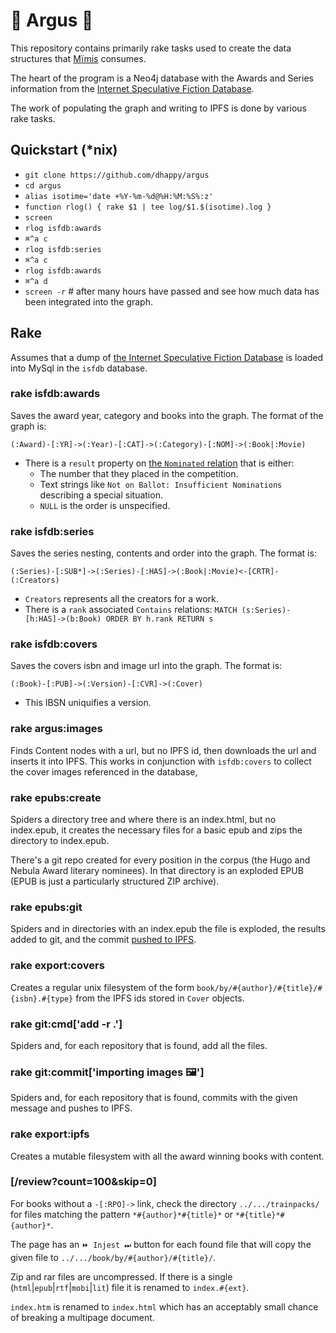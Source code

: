 # 🦚 Argus 🦚

This repository contains primarily rake tasks used to create the data structures that [Mïmis](//github.com/dhappy/mimis) consumes.

The heart of the program is a Neo4j database with the Awards and Series information from the [Internet Speculative Fiction Database](//isfdb.org).

The work of populating the graph and writing to IPFS is done by various rake tasks.

## Quickstart (*nix)

* `git clone https://github.com/dhappy/argus`
* `cd argus`
* `alias isotime='date +%Y-%m-%d@%H:%M:%S%:z'`
* `function rlog() { rake $1 | tee log/$1.$(isotime).log }`
* `screen`
* `rlog isfdb:awards`
* `⌘^a c`
* `rlog isfdb:series`
* `⌘^a c`
* `rlog isfdb:awards`
* `⌘^a d`
* `screen -r` # after many hours have passed and see how much data has been integrated into the graph.

## Rake

Assumes that a dump of [the Internet Speculative Fiction Database](http://www.isfdb.org/wiki/index.php/ISFDB_Downloads) is loaded into MySql in the `isfdb` database.

### rake isfdb:awards

Saves the award year, category and books into the graph. The format of the graph is:

`(:Award)-[:YR]->(:Year)-[:CAT]->(:Category)-[:NOM]->(:Book|:Movie)`

* There is a `result` property on [the `Nominated` relation](app/models/nominated.rb) that is either:
  * The number that they placed in the competition.
  * Text strings like `Not on Ballot: Insufficient Nominations` describing a special situation.
  * `NULL` is the order is unspecified.

### rake isfdb:series

Saves the series nesting, contents and order into the graph. The format is:

`(:Series)-[:SUB*]->(:Series)-[:HAS]->(:Book|:Movie)<-[CRTR]-(:Creators)`

* `Creators` represents all the creators for a work.
* There is a `rank` associated `Contains` relations: `MATCH (s:Series)-[h:HAS]->(b:Book) ORDER BY h.rank RETURN s`

### rake isfdb:covers

Saves the covers isbn and image url into the graph. The format is:

`(:Book)-[:PUB]->(:Version)-[:CVR]->(:Cover)`

* This IBSN uniquifies a version.

### rake argus:images

Finds Content nodes with a url, but no IPFS id, then downloads the url and inserts it into IPFS. This works in conjunction with `isfdb:covers` to collect the cover images referenced in the database,

### rake epubs:create

Spiders a directory tree and where there is an index.html, but no index.epub, it creates the necessary files for a basic epub and zips the directory to index.epub.

There's a git repo created for every position in the corpus (the Hugo and Nebula Award literary nominees). In that directory is an exploded EPUB (EPUB is just a particularly structured ZIP archive).

### rake epubs:git

Spiders and in directories with an index.epub the file is exploded, the results added to git, and the commit [pushed to IPFS](//github.com/dhappy/git-remote-igis).

### rake export:covers

Creates a regular unix filesystem of the form `book/by/#{author}/#{title}/#{isbn}.#{type}` from the IPFS ids stored in `Cover` objects.

### rake git:cmd['add -r .']

Spiders and, for each repository that is found, add all the files.

### rake git:commit['importing images 🖼']

Spiders and, for each repository that is found, commits with the given message and pushes to IPFS.

### rake export:ipfs

Creates a mutable filesystem with all the award winning books with content.

### [/review?count=100&skip=0]

For books without a `-[:RPO]->` link, check the directory `../.../trainpacks/` for files matching the pattern `*#{author}*#{title}*` or `*#{title}*#{author}*`.

The page has an `⏩ Injest ⏭` button for each found file that will copy the given file to `../.../book/by/#{author}/#{title}/`.

Zip and rar files are uncompressed. If there is a single (`html`|`epub`|`rtf`|`mobi`|`lit`) file it is renamed to `index.#{ext}`.

`index.htm` is renamed to `index.html` which has an acceptably small chance of breaking a multipage document.
